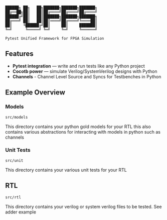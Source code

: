 

``` shell
██████╗ ██╗   ██╗███████╗███████╗███████╗
██╔══██╗██║   ██║██╔════╝██╔════╝██╔════╝
██████╔╝██║   ██║███████╗███████╗███████╗
██╔═══╝ ██║   ██║██║════╝██╔════╝╚════██║
██║     ╚██████╔╝██║     ██║     ███████║
╚═╝      ╚═════╝ ╚═╝     ╚═╝     ╚══════╝

Pytest Unified Framework for FPGA Simulation
```

## Features
- **Pytest integration** — write and run tests like any Python project
- **Cocotb power** — simulate Verilog/SystemVerilog designs with Python
- **Channels** - Channel Level Source and Syncs for Testbenches in Python

## Example Overview

### Models
``` shell
src/models
```
This directory contains your python gold models for your RTL this also contains various abstractions for interacting with models in python such as channels

### Unit Tests
``` shell
src/unit
```
This directory contains your various unit tests for your RTL

## RTL
``` shell
src/rtl
```
This directory contains your verilog or system verilog files to be tested. See adder example  

